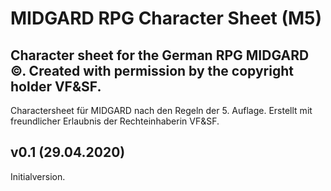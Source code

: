 # MIDGARD RPG Character Sheet (M5)

Character sheet for the German RPG MIDGARD &copy;.
Created with permission by the copyright holder VF&SF.
---
Charactersheet für MIDGARD nach den Regeln der 5. Auflage.
Erstellt mit freundlicher Erlaubnis der Rechteinhaberin VF&SF. 

## v0.1 (29.04.2020)
Initialversion.
